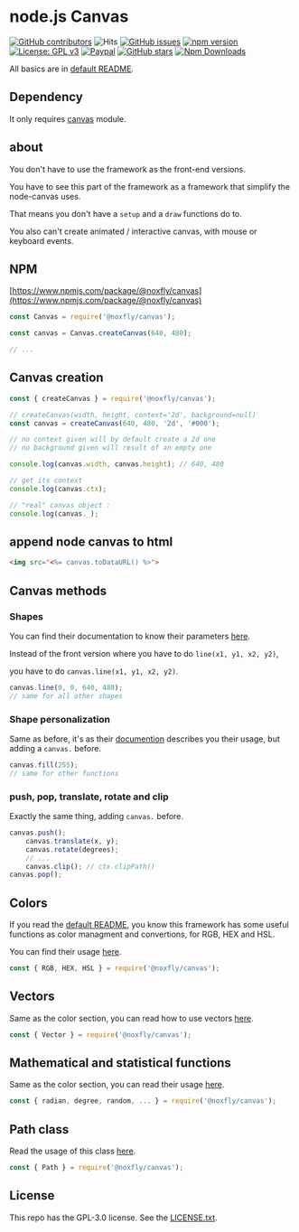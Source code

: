 # node.js Canvas

[![GitHub contributors](https://img.shields.io/github/contributors/NoxFly/canvas.svg)](https://GitHub.com/NoxFly/canvas/graphs/contributors/)
![Hits](https://hitcounter.pythonanywhere.com/count/tag.svg?url=https://github.com/NoxFly/canvas)
[![GitHub issues](https://img.shields.io/github/issues/NoxFly/canvas.svg)](https://GitHub.com/NoxFly/canvas/issues/)
[![npm version](https://badge.fury.io/js/%40noxfly%2Fcanvas.svg)](https://badge.fury.io/js/%40noxfly%2Fcanvas)
[![License: GPL v3](https://img.shields.io/badge/License-GPLv3-blue.svg)](https://www.gnu.org/licenses/gpl-3.0)
[![Paypal](https://img.shields.io/badge/paypal-donate-yellow.svg)](https://paypal.me/noxfly)
[![GitHub stars](https://img.shields.io/github/stars/NoxFly/canvas.svg?style=social&label=Star&maxAge=2592000)](https://GitHub.com/NoxFly/canvas/stargazers/)
[![Npm Downloads](https://img.shields.io/npm/dt/@noxfly/canvas.svg?maxAge=3600)](https://img.shields.io/npm/dt/@noxfly/canvas.svg?maxAge=3600)

All basics are in [default README](https://github.com/NoxFly/canvas#canvas-framework).



## Dependency

It only requires [canvas](https://www.npmjs.com/package/canvas) module.




## about

You don't have to use the framework as the front-end versions.

You have to see this part of the framework as a framework that simplify the node-canvas uses.

That means you don't have a `setup` and a `draw` functions do to.

You also can't create animated / interactive canvas, with mouse or keyboard events.



##  NPM

[https://www.npmjs.com/package/@noxfly/canvas](https://www.npmjs.com/package/@noxfly/canvas)

```js
const Canvas = require('@noxfly/canvas');

const canvas = Canvas.createCanvas(640, 480);

// ...
```




## Canvas creation

```js
const { createCanvas } = require('@noxfly/canvas');

// createCanvas(width, height, context='2d', background=null)
const canvas = createCanvas(640, 480, '2d', '#000');

// no context given will by default create a 2d one
// no background given will result of an empty one

console.log(canvas.width, canvas.height); // 640, 480

// get its context
console.log(canvas.ctx);

// "real" canvas object :
console.log(canvas._);
```



## append node canvas to html

```html
<img src="<%= canvas.toDataURL() %>">
```



## Canvas methods


### Shapes

You can find their documentation to know their parameters [here](https://github.com/NoxFly/canvas#basic-shapes).

Instead of the front version where you have to do `line(x1, y1, x2, y2)`,

you have to do `canvas.line(x1, y1, x2, y2)`.

```js
canvas.line(0, 0, 640, 480);
// same for all other shapes
```


### Shape personalization

Same as before, it's as their [documention](https://github.com/NoxFly/canvas#personalization) describes you their usage, but adding a `canvas.` before.

```js
canvas.fill(255);
// same for other functions
```


### push, pop, translate, rotate and clip

Exactly the same thing, adding `canvas.` before.

```js
canvas.push();
    canvas.translate(x, y);
    canvas.rotate(degrees);
    // ...
    canvas.clip(); // ctx.clipPath()
canvas.pop();
```





## Colors

If you read the [default README](https://github.com/NoxFly/canvas#canvas-framework), you know this framework has some useful functions as color managment and convertions, for RGB, HEX and HSL.

You can find their usage [here](https://github.com/NoxFly/canvas#colors).

```js
const { RGB, HEX, HSL } = require('@noxfly/canvas');
```



## Vectors

Same as the color section, you can read how to use vectors [here](https://github.com/NoxFly/canvas#vectors).

```js
const { Vector } = require('@noxfly/canvas');
```



## Mathematical and statistical functions

Same as the color section, you can read their usage [here](https://github.com/NoxFly/canvas#mathematical-functions).

```js
const { radian, degree, random, ... } = require('@noxfly/canvas');
```



## Path class

Read the usage of this class [here](https://github.com/NoxFly/canvas#path-class).

```js
const { Path } = require('@noxfly/canvas');
```



## License

This repo has the GPL-3.0 license. See the [LICENSE.txt](https://github.com/NoxFly/canvas/blob/master/LICENSE.txt).